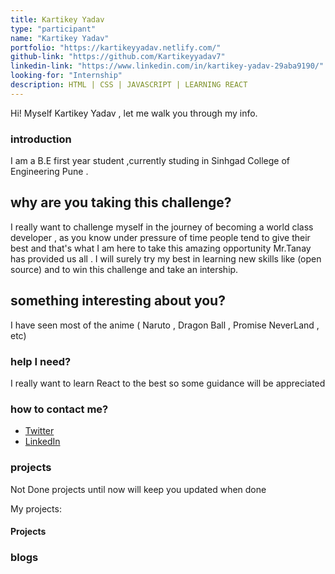 ```yaml
---
title: Kartikey Yadav
type: "participant"
name: "Kartikey Yadav"
portfolio: "https://kartikeyyadav.netlify.com/"
github-link: "https://github.com/Kartikeyyadav7"
linkedin-link: "https://www.linkedin.com/in/kartikey-yadav-29aba9190/"
looking-for: "Internship"
description: HTML | CSS | JAVASCRIPT | LEARNING REACT 
---
```


Hi! Myself Kartikey Yadav , let me walk you through my info. 

### introduction

I am a B.E first year student ,currently studing in Sinhgad College of Engineering Pune .

## why are you taking this challenge?

I really want to challenge myself in the journey of becoming a world class developer , as you know under pressure of time people tend to give their best and that's what I am here to take this amazing opportunity Mr.Tanay has provided us all .
I will surely try my best in learning new skills like (open source) and to win this challenge and take an intership.

## something interesting about you?

I have seen most of the anime ( Naruto , Dragon Ball , Promise NeverLand , etc) 

### help I need?

I really want to learn React to the best so some guidance will be appreciated

### how to contact me?

- [Twitter](https://twitter.com/_Kartikey_7)
- [LinkedIn](https://www.linkedin.com/in/kartikey-yadav-29aba9190/)

### projects

Not Done projects until now will keep you updated when done

My projects:

#### Projects

<!-- _description_  -->

<!-- _stack_ -->

<!-- _hosted link_  -->

<!-- _github link_  -->


### blogs

<!-- same as projects, I will keep updating my blogs as and when done. -->

